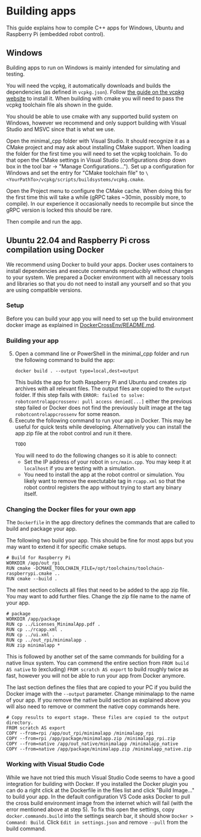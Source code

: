 # Building apps
This guide explains how to compile C++ apps for Windows, Ubuntu and Raspberry Pi (embedded robot control).

## Windows
Building apps to run on Windows is mainly intended for simulating and testing.

You will need the vcpkg, it automatically downloads and builds the dependencies (as defined in ```vcpkg.json```). Follow [the guide on the vcpkg website](https://vcpkg.io/en/getting-started) to install it. When building with cmake you will need to pass the vcpkg toolchain file als shown in the guide.

You should be able to use cmake with any supported build system on Windows, however we recommend and only support building with Visual Studio and MSVC since that is what we use.

Open the minimal_cpp folder with Visual Studio. It should recognize it as a CMake project and may ask about installing CMake support. When loading the folder for the first time you will need to set the vcpkg toolchain. To do that open the CMake settings in Visual Studio (configurations drop down box in the tool bar -> "Manage Configurations..."). Set up a configuration for Windows and set the entry for "CMake toolchain file" to ```\<YourPathTo>/vcpkg/scripts/buildsystems/vcpkg.cmake```.

Open the Project menu to configure the CMake cache. When doing this for the first time this will take a while (gRPC takes ~30min, possibly more, to compile). In our experience it occasionally needs to recompile but since the gRPC version is locked this should be rare.

Then compile and run the app.

## Ubuntu 22.04 and Raspberry Pi cross compilation using Docker
We recommend using Docker to build your apps. Docker uses containers to install dependencies and execute commands reproducibly without changes to your system. We prepared a Docker environment with all necessary tools and libraries so that you do not need to install any yourself and so that you are using compatible versions.

### Setup
Before you can build your app you will need to set up the build environment docker image as explained in [DockerCrossEnv/README.md](../DockerCrossEnv/README.md).

### Building your app
5. Open a command line or PowerShell in the minimal_cpp folder and run the following command to build the app:
    ```
    docker build . --output type=local,dest=output
    ```
    This builds the app for both Raspberry Pi and Ubuntu and creates zip archives with all relevant files. The output files are copied to the ```output``` folder.
    If this step fails with ```ERROR: failed to solve: robotcontrolappcrossenv: pull access denied[...]``` either the previous step failed or Docker does not find the previously built image at the tag ```robotcontrolappcrossenv``` for some reason.
6. Execute the following command to run your app in Docker. This may be useful for quick tests while developing. Alternatively you can install the app zip file at the robot control and run it there.
    ```
    TODO
    ```
    You will need to do the following changes so it is able to connect:
    * Set the IP address of your robot in ```src/main.cpp```. You may keep it at ```localhost``` if you are testing with a simulation.
    * You need to install the app at the robot control or simulation. You likely want to remove the exectutable tag in ```rcapp.xml``` so that the robot control registers the app without trying to start any binary itself.

### Changing the Docker files for your own app
The ```Dockerfile``` in the app directory defines the commands that are called to build and package your app.

The following two build your app. This should be fine for most apps but you may want to extend it for specific cmake setups.
```
# Build for Raspberry Pi
WORKDIR /app/out_rpi
RUN cmake -DCMAKE_TOOLCHAIN_FILE=/opt/toolchains/toolchain-raspberrypi.cmake ..
RUN cmake --build .
```

The next section collects all files that need to be added to the app zip file. You may want to add further files. Change the zip file name to the name of your app.
```
# package
WORKDIR /app/package
RUN cp ../Licenses_MinimalApp.pdf .
RUN cp ../rcapp.xml .
RUN cp ../ui.xml .
RUN cp ../out_rpi/minimalapp .
RUN zip minimalapp *
```

This is followed by another set of the same commands for building for a native linux system. You can commend the entire section from ```FROM build AS native``` to (excluding) ```FROM scratch AS export``` to build roughly twice as fast, however you will not be able to run your app from Docker anymore.

The last section defines the files that are copied to your PC if you build the Docker image with the ```--output``` parameter. Change minimalapp to the name of your app. If you remove the native build section as explained above you will also need to remove or comment the native copy commands here.
```
# Copy results to export stage. These files are copied to the output directory.
FROM scratch AS export
COPY --from=rpi /app/out_rpi/minimalapp /minimalapp_rpi
COPY --from=rpi /app/package/minimalapp.zip /minimalapp_rpi.zip
COPY --from=native /app/out_native/minimalapp /minimalapp_native
COPY --from=native /app/package/minimalapp.zip /minimalapp_native.zip
```

### Working with Visual Studio Code
While we have not tried this much Visual Studio Code seems to have a good integration for building with Docker. If you installed the Docker plugin you can do a right click at the Dockerfile in the files list and click "Build Image..." to build your app. In the default configuration VS Code asks Docker to pull the cross build environment image from the internet which will fail (with the error mentioned above at step 5). To fix this open the settings, copy ```docker.commands.build``` into the settings search bar, it should show ```Docker > Command: Build```. Click ```Edit in settings.json``` and remove ```--pull``` from the build command.
